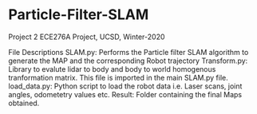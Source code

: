 # Particle-Filter-SLAM
Project 2 ECE276A Project, UCSD, Winter-2020

File Descriptions
SLAM.py: Performs the Particle filter SLAM algorithm to generate the MAP and the corresponding Robot trajectory
Transform.py: Library to evalute lidar to body and body to world homogenous tranformation matrix. This file is imported in the main SLAM.py file.
load_data.py: Python script to load the robot data i.e. Laser scans, joint angles, odometetry values etc.
Result: Folder containing the final Maps obtained.
